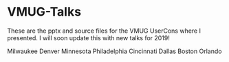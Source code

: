 # VMUG-Talks

These are the pptx and source files for the VMUG UserCons where I presented. I will soon update this with new talks for 2019!

Milwaukee
Denver
Minnesota
Philadelphia
Cincinnati
Dallas
Boston
Orlando
